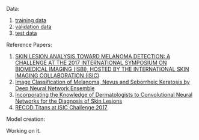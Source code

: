 Data:

1. [training data](https://s3-us-west-1.amazonaws.com/udacity-dlnfd/datasets/skin-cancer/train.zip)
2. [validation data](https://s3-us-west-1.amazonaws.com/udacity-dlnfd/datasets/skin-cancer/valid.zip)
3. [test data](https://s3-us-west-1.amazonaws.com/udacity-dlnfd/datasets/skin-cancer/test.zip)

Reference Papers:

1. [SKIN LESION ANALYSIS TOWARD MELANOMA DETECTION: A CHALLENGE AT THE 2017 INTERNATIONAL SYMPOSIUM ON BIOMEDICAL IMAGING (ISBI), HOSTED BY THE INTERNATIONAL SKIN IMAGING COLLABORATION (ISIC)](https://arxiv.org/pdf/1710.05006.pdf)
2. [Image Classification of Melanoma, Nevus and Seborrheic Keratosis by Deep Neural Network Ensemble](https://arxiv.org/ftp/arxiv/papers/1703/1703.03108.pdf)
3. [Incorporating the Knowledge of Dermatologists to Convolutional Neural Networks for the Diagnosis of Skin Lesions](https://arxiv.org/pdf/1703.01976.pdf)
4. [RECOD Titans at ISIC Challenge 2017](https://arxiv.org/pdf/1703.04819.pdf)

Model creation:

Working on it. 